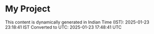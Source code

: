# My Project

This content is dynamically generated in Indian Time (IST): 2025-01-23 23:18:41 IST
Converted to UTC: 2025-01-23 17:48:41 UTC
